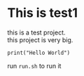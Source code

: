 # This is test1
this is a test project. <br>
this project is very big.
```
print("Hello World")
```
run ``run.sh`` to run it
